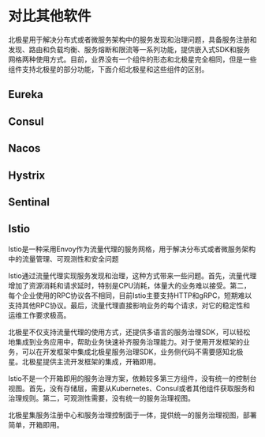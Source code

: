 # 对比其他软件

北极星用于解决分布式或者微服务架构中的服务发现和治理问题，具备服务注册和发现、路由和负载均衡、服务熔断和限流等一系列功能，提供嵌入式SDK和服务网格两种使用方式。目前，业界没有一个组件的形态和北极星完全相同，但是一些组件支持北极星的部分功能，下面介绍北极星和这些组件的区别。

## Eureka

## Consul

## Nacos

## Hystrix

## Sentinal

## Istio

Istio是一种采用Envoy作为流量代理的服务网格，用于解决分布式或者微服务架构中的流量管理、可观测性和安全问题

Istio通过流量代理实现服务发现和治理，这种方式带来一些问题。首先，流量代理增加了资源消耗和请求延时，特别是CPU消耗，体量大的业务难以接受。第二，每个企业使用的RPC协议各不相同，目前Istio主要支持HTTP和gRPC，短期难以支持其他RPC协议。最后，流量代理直接影响业务的每个请求，对它的稳定性和运维工作要求极高。

北极星不仅支持流量代理的使用方式，还提供多语言的服务治理SDK，可以轻松地集成到业务应用中，帮助业务快速补齐服务治理能力。对于使用开发框架的业务，可以在开发框架中集成北极星服务治理SDK，业务侧代码不需要感知北极星。北极星提供主流开发框架的集成，开箱即用。

Istio不是一个开箱即用的服务治理方案，依赖较多第三方组件，没有统一的控制台视图。首先，没有存储层，需要从Kubernetes、Consul或者其他组件获取服务和治理规则。第二，可观测性需要，没有统一的服务治理视图。

北极星集服务注册中心和服务治理控制面于一体，提供统一的服务治理视图，部署简单，开箱即用。
